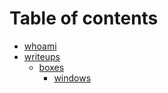 # Table of contents

* [whoami](README.md)
* [writeups](writeups/README.md)
  * [boxes](writeups/boxes/README.md)
    * [windows](writeups/boxes/windows.md)
